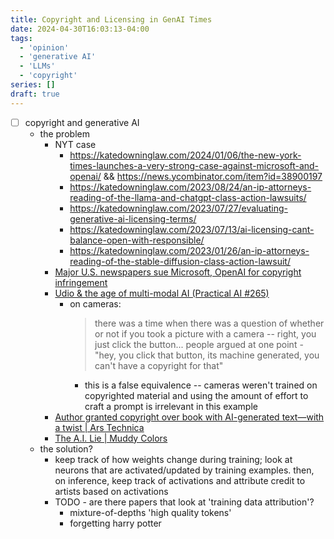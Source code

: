 ```yaml
---
title: Copyright and Licensing in GenAI Times
date: 2024-04-30T16:03:13-04:00
tags:
  - 'opinion'
  - 'generative AI'
  - 'LLMs'
  - 'copyright'
series: []
draft: true
---
```


- [ ] copyright and generative AI
  - the problem
    - NYT case
      - <https://katedowninglaw.com/2024/01/06/the-new-york-times-launches-a-very-strong-case-against-microsoft-and-openai/> && <https://news.ycombinator.com/item?id=38900197>
      - <https://katedowninglaw.com/2023/08/24/an-ip-attorneys-reading-of-the-llama-and-chatgpt-class-action-lawsuits/>
      - <https://katedowninglaw.com/2023/07/27/evaluating-generative-ai-licensing-terms/>
      - <https://katedowninglaw.com/2023/07/13/ai-licensing-cant-balance-open-with-responsible/>
      - <https://katedowninglaw.com/2023/01/26/an-ip-attorneys-reading-of-the-stable-diffusion-class-action-lawsuit/>
    - [Major U.S. newspapers sue Microsoft, OpenAI for copyright infringement](https://www.axios.com/2024/04/30/microsoft-openai-lawsuit-copyright-newspapers-alden-global)
    - [Udio & the age of multi-modal AI (Practical AI #265)](https://changelog.com/practicalai/265#t=697)
      - on cameras:
        > there was a time when there was a question of whether or not if you took a picture with a camera -- right, you just click the button...
        > people argued at one point - "hey, you click that button, its machine generated, you can't have a copyright for that"
        - this is a false equivalence -- cameras weren't trained on copyrighted material and using the amount of effort to craft a prompt is irrelevant in this example
    - [Author granted copyright over book with AI-generated text—with a twist | Ars Technica](https://arstechnica.com/tech-policy/2024/04/author-granted-copyright-over-book-with-ai-generated-text-with-a-twist/)
    - [The A.I. Lie | Muddy Colors](https://www.muddycolors.com/2024/04/the-a-i-lie/)
  - the solution?
    - keep track of how weights change during training; look at neurons that are activated/updated by training examples.
      then, on inference, keep track of activations and attribute credit to artists based on activations
    - TODO - are there papers that look at 'training data attribution'?
      - mixture-of-depths 'high quality tokens'
      - forgetting harry potter
